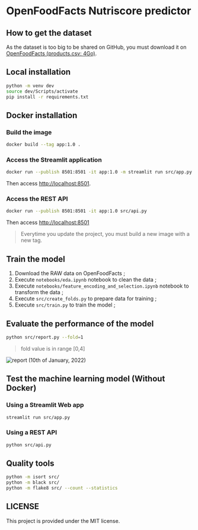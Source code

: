 # OpenFoodFacts Nutriscore predictor

## How to get the dataset

As the dataset is too big to be shared on GitHub, you must download it on [OpenFoodFacts (products.csv: 4Go)](https://static.openfoodfacts.org/data/en.openfoodfacts.org.products.csv).

## Local installation

```bash
python -m venv dev
source dev/Scripts/activate
pip install -r requirements.txt
```

## Docker installation

### Build the image

```bash
docker build --tag app:1.0 .
```

### Access the Streamlit application

```bash
docker run --publish 8501:8501 -it app:1.0 -m streamlit run src/app.py
```

Then access [http://localhost:8501](http://localhost:8501).

### Access the REST API

```bash
docker run --publish 8501:8501 -it app:1.0 src/api.py
```

Then access [http://localhost:8501](http://localhost:8501/docs)

> Everytime you update the project, you must build a new image with a new tag.

## Train the model

1. Download the RAW data on OpenFoodFacts ;
2. Execute `notebooks/eda.ipynb` notebook to clean the data ;
3. Execute `notebooks/feature_encoding_and_selection.ipynb` notebook to transform the data ;
4. Execute `src/create_folds.py` to prepare data for training ;
5. Execute `src/train.py` to train the model ;

## Evaluate the performance of the model

```bash
python src/report.py --fold=1
```

> fold value is in range [0,4]

![report (10th of January, 2022)](https://user-images.githubusercontent.com/1247388/148713711-50f92ccb-6e59-44bf-9e6c-558e86e9a9be.JPG)

## Test the machine learning model (Without Docker)

### Using a Streamlit Web app

```bash
streamlit run src/app.py
```

### Using a REST API

```bash
python src/api.py
```

## Quality tools

```bash
python -m isort src/
python -m black src/
python -m flake8 src/ --count --statistics
```

## LICENSE

This project is provided under the MIT license.
